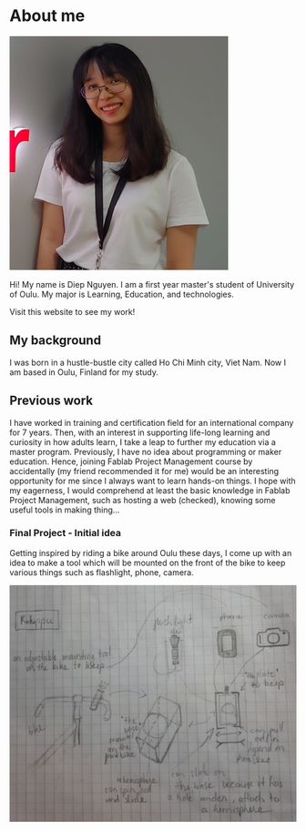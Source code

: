 # About me

![](../images/avatar.jpg)

Hi! My name is Diep Nguyen. I am a first year master's student of University of Oulu. My major is Learning, Education, and technologies.

Visit this website to see my work!

## My background

I was born in a hustle-bustle city called Ho Chi Minh city, Viet Nam. Now I am based in Oulu, Finland for my study.

## Previous work

I have worked in training and certification field for an international company for 7 years. Then, with an interest in supporting life-long learning and curiosity in how adults learn, I take a leap to further my education via a master program.​
Previously, I have no idea about programming or maker education. Hence, joining Fablab Project Management course by accidentally (my friend recommended it for me) would be an interesting opportunity for me since I always want to learn hands-on things. I hope with my eagerness, I would comprehend at least the basic knowledge in Fablab Project Management, such as hosting a web (checked), knowing some useful tools in making thing... 

### Final Project - Initial idea

Getting inspired by riding a bike around Oulu these days, I come up with an idea to make a tool which will be mounted on the front of the bike to keep various things such as flashlight, phone, camera.

![](../images/initial-idea.jpg)